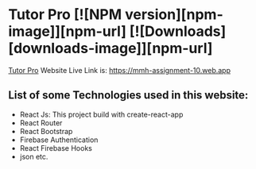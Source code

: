 # Tutor Pro [![NPM version][npm-image]][npm-url] [![Downloads][downloads-image]][npm-url]

[Tutor Pro](https://mmh-assignment-10.web.app) Website Live Link is: https://mmh-assignment-10.web.app

## List of some Technologies used in this website:
* React Js: This project build with create-react-app
* React Router
* React Bootstrap
* Firebase Authentication
* React Firebase Hooks
* json etc.